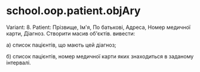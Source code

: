 # school.oop.patient.objAry
Variant: 8. Patient: Прізвище, Ім'я, По батькові, Адреса, Номер медичної
карти, Діагноз. Створити масив об'єктів. вивести:

а) список пацієнтів, що мають цей діагноз;

б) список пацієнтів, номер медичної карти яких знаходиться в заданому інтервалі.
